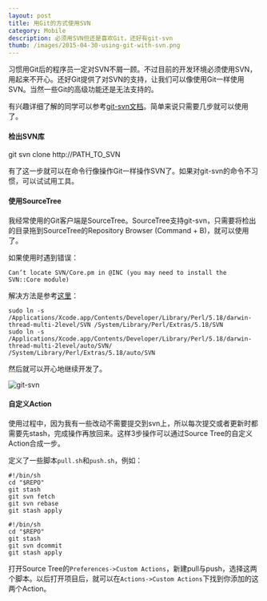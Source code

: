 ```yaml
---
layout: post
title: 用Git的方式使用SVN
category: Mobile
description: 必须用SVN但还是喜欢Git，还好有git-svn
thumb: /images/2015-04-30-using-git-with-svn.png
---
```


习惯用Git后的程序员一定对SVN不屑一顾。不过目前的开发环境必须使用SVN，用起来不开心。还好Git提供了对SVN的支持，让我们可以像使用Git一样使用SVN。当然一些Git的高级功能还是无法支持的。

有兴趣详细了解的同学可以参考[git-svn文档](http://git-scm.com/docs/git-svn)。简单来说只需要几步就可以使用了。

#### 检出SVN库

git svn clone http://PATH_TO_SVN

有了这一步就可以在命令行像操作Git一样操作SVN了。如果对git-svn的命令不习惯，可以试试用工具。

#### 使用SourceTree

我经常使用的Git客户端是SourceTree。SourceTree支持git-svn，只需要将检出的目录拖到SourceTree的Repository Browser (Command + B)，就可以使用了。

如果使用时遇到错误：

```
Can’t locate SVN/Core.pm in @INC (you may need to install the SVN::Core module)
```

解决方法是参考[这里](http://blog.puhao.me/%E5%90%90%E6%A7%BD/OS-X-Yosemite(10.10)%E4%B8%8B%E6%97%A0%E6%B3%95%E4%BD%BF%E7%94%A8git-svn%E8%A7%A3%E5%86%B3%E6%96%B9%E6%B3%95/)：

```
sudo ln -s /Applications/Xcode.app/Contents/Developer/Library/Perl/5.18/darwin-thread-multi-2level/SVN /System/Library/Perl/Extras/5.18/SVN
sudo ln -s /Applications/Xcode.app/Contents/Developer/Library/Perl/5.18/darwin-thread-multi-2level/auto/SVN/ /System/Library/Perl/Extras/5.18/auto/SVN
```

然后就可以开心地继续开发了。

![git-svn](//dn-johnwong.qbox.me/images/2015-04-30-using-git-with-svn.png)

#### 自定义Action

使用过程中，因为我有一些改动不需要提交到svn上，所以每次提交或者更新时都需要先stash，完成操作再放回来。这样3步操作可以通过Source Tree的自定义Action合成一步。

定义了一些脚本`pull.sh`和`push.sh`，例如：

```shell
#!/bin/sh
cd "$REPO"
git stash
git svn fetch
git svn rebase
git stash apply
```

```shell
#!/bin/sh
cd "$REPO"
git stash
git svn dcommit
git stash apply
```

打开Source Tree的`Preferences->Custom Actions`，新建pull与push，选择这两个脚本。以后打开项目后，就可以在`Actions->Custom Actions`下找到你添加的这两个Action。